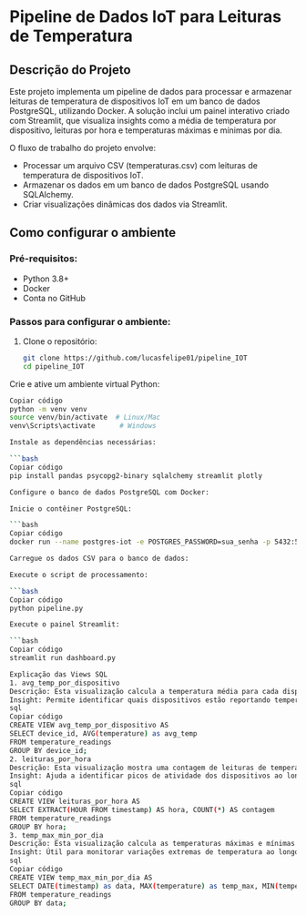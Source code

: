 # Pipeline de Dados IoT para Leituras de Temperatura

## Descrição do Projeto
Este projeto implementa um pipeline de dados para processar e armazenar leituras de temperatura de dispositivos IoT em um banco de dados PostgreSQL, utilizando Docker. A solução inclui um painel interativo criado com Streamlit, que visualiza insights como a média de temperatura por dispositivo, leituras por hora e temperaturas máximas e mínimas por dia.

O fluxo de trabalho do projeto envolve:

- Processar um arquivo CSV (temperaturas.csv) com leituras de temperatura de dispositivos IoT.
- Armazenar os dados em um banco de dados PostgreSQL usando SQLAlchemy.
- Criar visualizações dinâmicas dos dados via Streamlit.

## Como configurar o ambiente

### Pré-requisitos:
- Python 3.8+
- Docker
- Conta no GitHub

### Passos para configurar o ambiente:
1. Clone o repositório:

   ```bash
   git clone https://github.com/lucasfelipe01/pipeline_IOT
   cd pipeline_IOT
Crie e ative um ambiente virtual Python:

```bash
Copiar código
python -m venv venv
source venv/bin/activate  # Linux/Mac
venv\Scripts\activate      # Windows

Instale as dependências necessárias:

```bash
Copiar código
pip install pandas psycopg2-binary sqlalchemy streamlit plotly

Configure o banco de dados PostgreSQL com Docker:

Inicie o contêiner PostgreSQL:

```bash
Copiar código
docker run --name postgres-iot -e POSTGRES_PASSWORD=sua_senha -p 5432:5432 -d postgres

Carregue os dados CSV para o banco de dados:

Execute o script de processamento:

```bash
Copiar código
python pipeline.py

Execute o painel Streamlit:

```bash
Copiar código
streamlit run dashboard.py

Explicação das Views SQL
1. avg_temp_por_dispositivo
Descrição: Esta visualização calcula a temperatura média para cada dispositivo.
Insight: Permite identificar quais dispositivos estão reportando temperaturas consistentemente mais altas ou mais baixas.
sql
Copiar código
CREATE VIEW avg_temp_por_dispositivo AS
SELECT device_id, AVG(temperature) as avg_temp
FROM temperature_readings
GROUP BY device_id;
2. leituras_por_hora
Descrição: Esta visualização mostra uma contagem de leituras de temperatura agrupadas por hora.
Insight: Ajuda a identificar picos de atividade dos dispositivos ao longo do dia.
sql
Copiar código
CREATE VIEW leituras_por_hora AS
SELECT EXTRACT(HOUR FROM timestamp) AS hora, COUNT(*) AS contagem
FROM temperature_readings
GROUP BY hora;
3. temp_max_min_por_dia
Descrição: Esta visualização calcula as temperaturas máximas e mínimas para cada dia.
Insight: Útil para monitorar variações extremas de temperatura ao longo do tempo.
sql
Copiar código
CREATE VIEW temp_max_min_por_dia AS
SELECT DATE(timestamp) as data, MAX(temperature) as temp_max, MIN(temperature) as temp_min
FROM temperature_readings
GROUP BY data;
